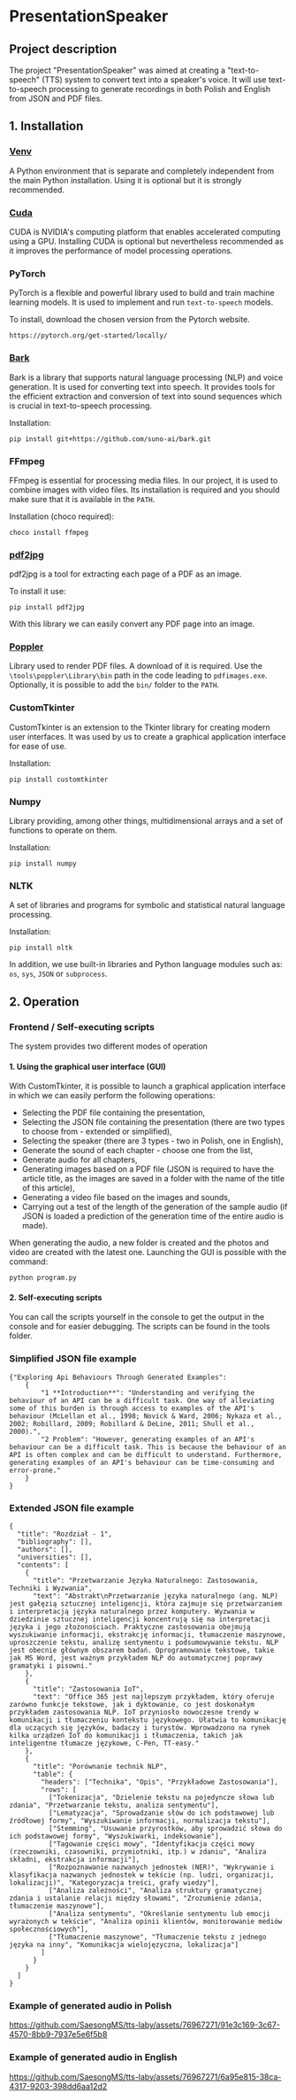 # PresentationSpeaker

## Project description
The project "PresentationSpeaker" was aimed at creating a "text-to-speech" (TTS) system to convert text into a speaker's voice. It will use text-to-speech processing to generate recordings in both Polish and English from JSON and PDF files.

## 1. Installation
### [Venv](https://code.visualstudio.com/docs/python/python-tutorial)
A Python environment that is separate and completely independent from the main Python installation. Using it is optional but it is strongly recommended.

### [Cuda](https://developer.nvidia.com/cuda-downloads)
CUDA is NVIDIA's computing platform that enables accelerated computing using a GPU. Installing CUDA is optional but nevertheless recommended as it improves the performance of model processing operations.

### PyTorch
PyTorch is a flexible and powerful library used to build and train machine learning models. It is used to implement and run `text-to-speech` models. 

To install, download the chosen version from the Pytorch website.
```
https://pytorch.org/get-started/locally/
```
### [Bark](https://github.com/suno-ai/bark)
Bark is a library that supports natural language processing (NLP) and voice generation. It is used for converting text into speech. It provides tools for the efficient extraction and conversion of text into sound sequences which is crucial in text-to-speech processing. 

Installation:
```
pip install git+https://github.com/suno-ai/bark.git
```

### FFmpeg
FFmpeg is essential for processing media files. In our project, it is used to combine images with video files. Its installation is required and you should make sure that it is available in the `PATH`.

Installation (choco required):
```
choco install ffmpeg
```

### [pdf2jpg](https://github.com/Belval/pdf2image)
pdf2jpg is a tool for extracting each page of a PDF as an image. 

To install it use:
```
pip install pdf2jpg
```
With this library we can easily convert any PDF page into an image. 

### [Poppler](https://github.com/oschwartz10612/poppler-windows/releases/)
Library used to render PDF files. A download of it is required. Use the `\tools\poppler\Library\bin` path in the code leading to `pdfimages.exe`. Optionally, it is possible to add the `bin/` folder to the `PATH`.

### CustomTkinter
CustomTkinter is an extension to the Tkinter library for creating modern user interfaces. It was used by us to create a graphical application interface for ease of use.

Installation:
```
pip install customtkinter
```

### Numpy
Library providing, among other things, multidimensional arrays and a set of functions to operate on them.

Installation:
```
pip install numpy
```

### NLTK
A set of libraries and programs for symbolic and statistical natural language processing. 

Installation:
```
pip install nltk
```

In addition, we use built-in libraries and Python language modules such as: `os`, `sys`, `JSON` or `subprocess`.

## 2. Operation
### Frontend / Self-executing scripts
The system provides two different modes of operation

#### 1. Using the graphical user interface (GUI)
With CustomTkinter, it is possible to launch a graphical application interface in which we can easily perform the following operations:
* Selecting the PDF file containing the presentation,
* Selecting the JSON file containing the presentation (there are two types to choose from - extended or simplified),
* Selecting the speaker (there are 3 types - two in Polish, one in English),
* Generate the sound of each chapter - choose one from the list,
* Generate audio for all chapters,
* Generating images based on a PDF file (JSON is required to have the article title, as the images are saved in a folder with the name of the title of this article),
* Generating a video file based on the images and sounds,
* Carrying out a test of the length of the generation of the sample audio (if JSON is loaded a prediction of the generation time of the entire audio is made).

When generating the audio, a new folder is created and the photos and video are created with the latest one.
Launching the GUI is possible with the command:
```
python program.py
```

#### 2. Self-executing scripts
You can call the scripts yourself in the console to get the output in the console and for easier debugging. The scripts can be found in the tools folder.
### Simplified JSON file example
```
{"Exploring Api Behaviours Through Generated Examples": 
    {
        "1 **Introduction**": "Understanding and verifying the behaviour of an API can be a difficult task. One way of alleviating some of this burden is through access to examples of the API's behaviour (McLellan et al., 1998; Novick & Ward, 2006; Nykaza et al., 2002; Robillard, 2009; Robillard & DeLine, 2011; Shull et al., 2000).",
        "2 Problem": "However, generating examples of an API's behaviour can be a difficult task. This is because the behaviour of an API is often complex and can be difficult to understand. Furthermore, generating examples of an API's behaviour can be time-consuming and error-prone."
    }
}
```
### Extended JSON file example
```
{
  "title": "Rozdział - 1",
  "bibliography": [],
  "authors": [],
  "universities": [],
  "contents": [
    {
      "title": "Przetwarzanie Języka Naturalnego: Zastosowania, Techniki i Wyzwania",
      "text": "Abstrakt\nPrzetwarzanie języka naturalnego (ang. NLP) jest gałęzią sztucznej inteligencji, która zajmuje się przetwarzaniem i interpretacją języka naturalnego przez komputery. Wyzwania w dziedzinie sztucznej inteligencji koncentrują się na interpretacji języka i jego złożonościach. Praktyczne zastosowania obejmują wyszukiwanie informacji, ekstrakcję informacji, tłumaczenie maszynowe, uproszczenie tekstu, analizę sentymentu i podsumowywanie tekstu. NLP jest obecnie głównym obszarem badań. Oprogramowanie tekstowe, takie jak MS Word, jest ważnym przykładem NLP do automatycznej poprawy gramatyki i pisowni."
    },
    {
      "title": "Zastosowania IoT",
      "text": "Office 365 jest najlepszym przykładem, który oferuje zarówno funkcje tekstowe, jak i dyktowanie, co jest doskonałym przykładem zastosowania NLP. IoT przyniosło nowoczesne trendy w komunikacji i tłumaczeniu kontekstu językowego. Ułatwia to komunikację dla uczących się języków, badaczy i turystów. Wprowadzono na rynek kilka urządzeń IoT do komunikacji i tłumaczenia, takich jak inteligentne tłumacze językowe, C-Pen, TT-easy."
    },
    {
      "title": "Porównanie technik NLP",
      "table": {
        "headers": ["Technika", "Opis", "Przykładowe Zastosowania"],
        "rows": [
          ["Tokenizacja", "Dzielenie tekstu na pojedyncze słowa lub zdania", "Przetwarzanie tekstu, analiza sentymentu"],
          ["Lematyzacja", "Sprowadzanie słów do ich podstawowej lub źródłowej formy", "Wyszukiwanie informacji, normalizacja tekstu"],
          ["Stemming", "Usuwanie przyrostków, aby sprowadzić słowa do ich podstawowej formy", "Wyszukiwarki, indeksowanie"],
          ["Tagowanie części mowy", "Identyfikacja części mowy (rzeczowniki, czasowniki, przymiotniki, itp.) w zdaniu", "Analiza składni, ekstrakcja informacji"],
          ["Rozpoznawanie nazwanych jednostek (NER)", "Wykrywanie i klasyfikacja nazwanych jednostek w tekście (np. ludzi, organizacji, lokalizacji)", "Kategoryzacja treści, grafy wiedzy"],
          ["Analiza zależności", "Analiza struktury gramatycznej zdania i ustalanie relacji między słowami", "Zrozumienie zdania, tłumaczenie maszynowe"],
          ["Analiza sentymentu", "Określanie sentymentu lub emocji wyrażonych w tekście", "Analiza opinii klientów, monitorowanie mediów społecznościowych"],
          ["Tłumaczenie maszynowe", "Tłumaczenie tekstu z jednego języka na inny", "Komunikacja wielojęzyczna, lokalizacja"]
        ]
      }
    }
  ]
}
```
### Example of generated audio in Polish
https://github.com/SaesongMS/tts-laby/assets/76967271/91e3c169-3c67-4570-8bb9-7937e5e6f5b8

### Example of generated audio in English
https://github.com/SaesongMS/tts-laby/assets/76967271/6a95e815-38ca-4317-9203-398dd6aa12d2
